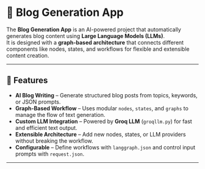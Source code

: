 # 📝 Blog Generation App

The **Blog Generation App** is an AI-powered project that automatically generates blog content using **Large Language Models (LLMs)**.  
It is designed with a **graph-based architecture** that connects different components like nodes, states, and workflows for flexible and extensible content creation.

---

## 🚀 Features
- **AI Blog Writing** – Generate structured blog posts from topics, keywords, or JSON prompts.  
- **Graph-Based Workflow** – Uses modular `nodes`, `states`, and `graphs` to manage the flow of text generation.  
- **Custom LLM Integration** – Powered by **Groq LLM** (`groqllm.py`) for fast and efficient text output.  
- **Extensible Architecture** – Add new nodes, states, or LLM providers without breaking the workflow.  
- **Configurable** – Define workflows with `langgraph.json` and control input prompts with `request.json`.  

---


